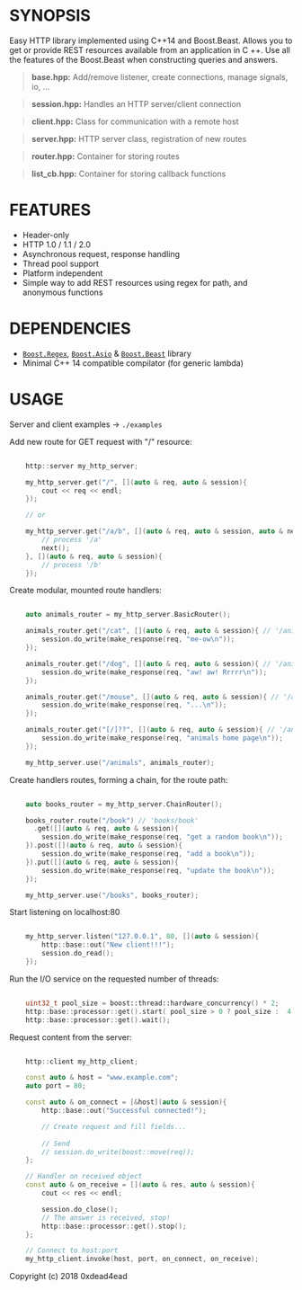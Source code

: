 # SYNOPSIS

Easy HTTP library implemented using C++14 and Boost.Beast. Allows you to get or provide REST resources available from an application in C ++. Use all the features of the Boost.Beast when constructing queries and answers.

> **base.hpp:** Add/remove listener, create connections, manage signals, io, ...

> **session.hpp:** Handles an HTTP server/client connection

> **client.hpp:** Class for communication with a remote host

> **server.hpp:** HTTP server class, registration of new routes

> **router.hpp:** Container for storing routes

> **list_cb.hpp:** Container for storing callback functions

# FEATURES

* Header-only
* HTTP 1.0 / 1.1 / 2.0
* Asynchronous request, response handling
* Thread pool support
* Platform independent
* Simple way to add REST resources using regex for path, and anonymous functions

# DEPENDENCIES

* [`Boost.Regex`](https://github.com/boostorg/regex), [`Boost.Asio`](https://github.com/boostorg/asio) & [`Boost.Beast`](https://github.com/boostorg/beast/tree/develop) library
* Minimal C++ 14 compatible compilator (for generic lambda)

# USAGE

Server and client examples -> `./examples`

Add new route for GET request with "/" resource: 

```cpp

    http::server my_http_server;

    my_http_server.get("/", [](auto & req, auto & session){
        cout << req << endl;
    });

    // or

    my_http_server.get("/a/b", [](auto & req, auto & session, auto & next){
        // process '/a'
        next();
    }, [](auto & req, auto & session){
        // process '/b'
    });

```

Create modular, mounted route handlers:

```cpp

    auto animals_router = my_http_server.BasicRouter();

    animals_router.get("/cat", [](auto & req, auto & session){ // '/animals/cat'
        session.do_write(make_response(req, "me-ow\n"));
    });

    animals_router.get("/dog", [](auto & req, auto & session){ // '/animals/dog'
        session.do_write(make_response(req, "aw! aw! Rrrrr\n"));
    });

    animals_router.get("/mouse", [](auto & req, auto & session){ // '/animals/mouse'
        session.do_write(make_response(req, "...\n"));
    });

    animals_router.get("[/]??", [](auto & req, auto & session){ // '/animals' or '/animals/'
        session.do_write(make_response(req, "animals home page\n"));
    });

    my_http_server.use("/animals", animals_router);

```

Create handlers routes, forming a chain, for the route path:

```cpp

    auto books_router = my_http_server.ChainRouter();

    books_router.route("/book") // 'books/book'
      .get([](auto & req, auto & session){
        session.do_write(make_response(req, "get a random book\n"));
    }).post([](auto & req, auto & session){
        session.do_write(make_response(req, "add a book\n"));
    }).put([](auto & req, auto & session){
        session.do_write(make_response(req, "update the book\n"));
    });

    my_http_server.use("/books", books_router);

```

Start listening on localhost:80

```cpp

    my_http_server.listen("127.0.0.1", 80, [](auto & session){
        http::base::out("New client!!!");
        session.do_read();
    });

```

Run the I/O service on the requested number of threads:

```cpp

    uint32_t pool_size = boost::thread::hardware_concurrency() * 2;
    http::base::processor::get().start( pool_size > 0 ? pool_size :  4 );
    http::base::processor::get().wait();

```

Request content from the server:

```cpp

    http::client my_http_client;

    const auto & host = "www.example.com";
    auto port = 80;

    const auto & on_connect = [&host](auto & session){
        http::base::out("Successful connected!");

        // Create request and fill fields...
        
        // Send 
        // session.do_write(boost::move(req));
    };

    // Handler on received object
    const auto & on_receive = [](auto & res, auto & session){
        cout << res << endl;

        session.do_close();
        // The answer is received, stop!
        http::base::processor::get().stop();
    };

    // Connect to host:port
    my_http_client.invoke(host, port, on_connect, on_receive);

```

Copyright (c) 2018 0xdead4ead
